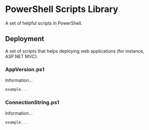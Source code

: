 # PowerShell Scripts Library

A set of helpful scripts in PowerShell.

## Deployment

A set of scripts that helps deploying web applications (for instance, ASP.NET MVC).

### AppVersion.ps1

Information...

```powershell
example...
```

### ConnectionString.ps1

Information...

```powershell
example...
```